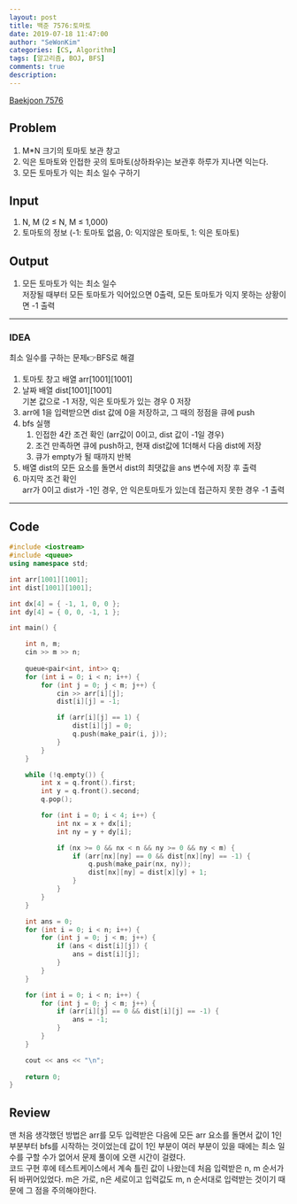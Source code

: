 ```yaml
---
layout: post
title: 백준 7576:토마토
date: 2019-07-18 11:47:00
author: "SeWonKim"
categories: [CS, Algorithm]
tags: [알고리즘, BOJ, BFS]
comments: true
description: 
---
```


[Baekjoon 7576](https://www.acmicpc.net/problem/7576)

## Problem
  1. M*N 크기의 토마토 보관 창고
  2. 익은 토마토와 인접한 곳의 토마토(상하좌우)는 보관후 하루가 지나면 익는다.
  3. 모든 토마토가 익는 최소 일수 구하기

## Input
  1. N, M (2 ≤ N, M ≤ 1,000) 
  2. 토마토의 정보 (-1: 토마토 없음, 0: 익지않은 토마토, 1: 익은 토마토)
  
## Output
  1. 모든 토마토가 익는 최소 일수\
  저장될 때부터 모든 토마토가 익어있으면 0출력, 모든 토마토가 익지 못하는 상황이면 -1 출력

---


### IDEA
최소 일수를 구하는 문제👉BFS로 해결

  1. 토마토 창고 배열 arr[1001][1001]
  2. 날짜 배열 dist[1001][1001]\
     기본 값으로 -1 저장, 익은 토마토가 있는 경우 0 저장
  3. arr에 1을 입력받으면 dist 값에 0을 저장하고, 그 때의 정점을 큐에 push
  4. bfs 실행
      1. 인접한 4칸 조건 확인 (arr값이 0이고, dist 값이 -1일 경우)
      2. 조건 만족하면 큐에 push하고, 현재 dist값에 1더해서 다음 dist에 저장
      3. 큐가 empty가 될 때까지 반복
  5. 배열 dist의 모든 요소를 돌면서 dist의 최댓값을 ans 변수에 저장 후 출력
  6. 마지막 조건 확인\
     arr가 0이고 dist가 -1인 경우, 안 익은토마토가 있는데 접근하지 못한 경우 -1 출력
     
---


## Code
```cpp
#include <iostream>
#include <queue>
using namespace std;

int arr[1001][1001];
int dist[1001][1001];

int dx[4] = { -1, 1, 0, 0 };
int dy[4] = { 0, 0, -1, 1 };

int main() {

	int n, m;
	cin >> m >> n;
	
	queue<pair<int, int>> q;
	for (int i = 0; i < n; i++) {
		for (int j = 0; j < m; j++) {
			cin >> arr[i][j];
			dist[i][j] = -1;

			if (arr[i][j] == 1) {
				dist[i][j] = 0;
				q.push(make_pair(i, j));
			}
		}
	}

	while (!q.empty()) {
		int x = q.front().first;
		int y = q.front().second;
		q.pop();

		for (int i = 0; i < 4; i++) {
			int nx = x + dx[i];
			int ny = y + dy[i];

			if (nx >= 0 && nx < n && ny >= 0 && ny < m) {
				if (arr[nx][ny] == 0 && dist[nx][ny] == -1) {
					q.push(make_pair(nx, ny));
					dist[nx][ny] = dist[x][y] + 1;
				}
			}
		}
	}

	int ans = 0;
	for (int i = 0; i < n; i++) {
		for (int j = 0; j < m; j++) {
			if (ans < dist[i][j]) {
				ans = dist[i][j];
			}
		}
	}

	for (int i = 0; i < n; i++) {
		for (int j = 0; j < m; j++) {
			if (arr[i][j] == 0 && dist[i][j] == -1) {
				ans = -1;
			}
		}
	}

	cout << ans << "\n";
	
	return 0;
}
```


## Review
맨 처음 생각했던 방법은 arr를 모두 입력받은 다음에 모든 arr 요소를 돌면서 값이 1인 부분부터 bfs를 시작하는 것이었는데
값이 1인 부분이 여러 부분이 있을 때에는 최소 일 수를 구할 수가 없어서 문제 풀이에 오랜 시간이 걸렸다.\
코드 구현 후에 테스트케이스에서 계속 틀린 값이 나왔는데 처음 입력받은 n, m 순서가 뒤 바뀌어있었다.
m은 가로, n은 세로이고 입력값도 m, n 순서대로 입력받는 것이기 때문에 그 점을 주의해야한다.
